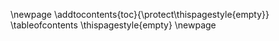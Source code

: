 \newpage
\addtocontents{toc}{\protect\thispagestyle{empty}}
\tableofcontents
\thispagestyle{empty}
\newpage
